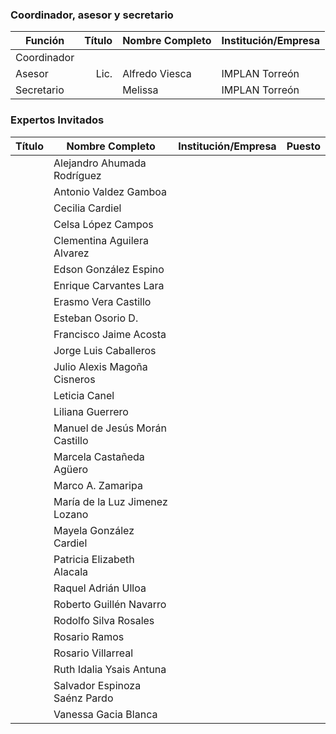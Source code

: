 
### Coordinador, asesor y secretario

Función     | Título | Nombre Completo          | Institución/Empresa
------------|-------:|--------------------------|---------------------
Coordinador |        |
Asesor      | Lic.   | Alfredo Viesca           | IMPLAN Torreón
Secretario  |        | Melissa                  | IMPLAN Torreón

### Expertos Invitados

Título | Nombre Completo                  | Institución/Empresa              | Puesto
------:|----------------------------------|----------------------------------|---------------
       | Alejandro Ahumada Rodríguez
       | Antonio Valdez Gamboa
       | Cecilia Cardiel
       | Celsa López Campos
       | Clementina Aguilera Alvarez
       | Edson González Espino
       | Enrique Carvantes Lara
       | Erasmo Vera Castillo
       | Esteban Osorio D.
       | Francisco Jaime Acosta
       | Jorge Luis Caballeros
       | Julio Alexis Magoña Cisneros
       | Leticia Canel
       | Liliana Guerrero
       | Manuel de Jesús Morán Castillo
       | Marcela Castañeda Agüero
       | Marco A. Zamaripa
       | María de la Luz Jimenez Lozano
       | Mayela González Cardiel
       | Patricia Elizabeth Alacala
       | Raquel Adrián Ulloa
       | Roberto Guillén Navarro
       | Rodolfo Silva Rosales
       | Rosario Ramos
       | Rosario Villarreal
       | Ruth Idalia Ysais Antuna
       | Salvador Espinoza Saénz Pardo
       | Vanessa Gacia Blanca
